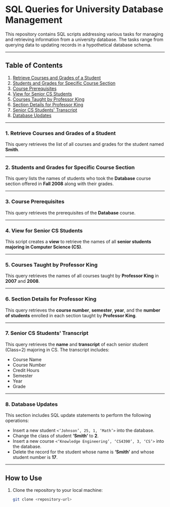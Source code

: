 # SQL Queries for University Database Management

This repository contains SQL scripts addressing various tasks for managing and retrieving information from a university database. The tasks range from querying data to updating records in a hypothetical database schema.

---

## Table of Contents
1. [Retrieve Courses and Grades of a Student](#1-retrieve-courses-and-grades-of-a-student)
2. [Students and Grades for Specific Course Section](#2-students-and-grades-for-specific-course-section)
3. [Course Prerequisites](#3-course-prerequisites)
4. [View for Senior CS Students](#4-view-for-senior-cs-students)
5. [Courses Taught by Professor King](#5-courses-taught-by-professor-king)
6. [Section Details for Professor King](#6-section-details-for-professor-king)
7. [Senior CS Students' Transcript](#7-senior-cs-students-transcript)
8. [Database Updates](#8-database-updates)

---

### 1. Retrieve Courses and Grades of a Student
This query retrieves the list of all courses and grades for the student named **Smith**.

---

### 2. Students and Grades for Specific Course Section
This query lists the names of students who took the **Database** course section offered in **Fall 2008** along with their grades.

---

### 3. Course Prerequisites
This query retrieves the prerequisites of the **Database** course.

---

### 4. View for Senior CS Students
This script creates a **view** to retrieve the names of all **senior students majoring in Computer Science (CS)**.

---

### 5. Courses Taught by Professor King
This query retrieves the names of all courses taught by **Professor King** in **2007** and **2008**.

---

### 6. Section Details for Professor King
This query retrieves the **course number**, **semester**, **year**, and the **number of students** enrolled in each section taught by **Professor King**.

---

### 7. Senior CS Students' Transcript
This query retrieves the **name** and **transcript** of each senior student (Class=2) majoring in CS. The transcript includes:
- Course Name
- Course Number
- Credit Hours
- Semester
- Year
- Grade

---

### 8. Database Updates
This section includes SQL update statements to perform the following operations:
- Insert a new student `<‘Johnson’, 25, 1, ‘Math’>` into the database.
- Change the class of student **‘Smith’** to **2**.
- Insert a new course `<‘Knowledge Engineering’, ‘CS4390’, 3, ‘CS’>` into the database.
- Delete the record for the student whose name is **‘Smith’** and whose student number is **17**.

---

## How to Use
1. Clone the repository to your local machine:
   ```bash
   git clone <repository-url>
